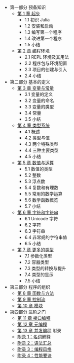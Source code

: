 - 第一部分 预备知识
    - [第 1 章 起步](ch01.md)
        - 1.1 初识 Julia
        - 1.2 安装和启动
        - 1.3 编写第一个程序
        - 1.4 改进第一个程序
        - 1.5 小结
    - [第 2 章 编程环境](ch02.md)
        - 2.1 REPL 环境及其用法
        - 2.2 程序包与环境配置
        - 2.3 项目的创建与引入
        - 2.4 小结
- 第二部分 基本的定义
    - [第 3 章 变量与常量](ch03.md)
        - 3.1 变量的定义
        - 3.2 变量的命名
        - 3.3 变量的类型
        - 3.4 常量
        - 3.5 小结
    - [第 4 章 类型系统](ch04.md)
        - 4.1 概述
        - 4.2 类型与值
        - 4.3 两个特殊类型
        - 4.4 三种主要类型
        - 4.5 小结
    - [第 5 章 数值与运算](ch05.md)
        - 5.1 数值的类型
        - 5.2 整数
        - 5.3 浮点数
        - 5.4 复数和有理数
        - 5.5 常用的数学运算
        - 5.6 数学函数概览
        - 5.7 小结
    - [第 6 章 字符和字符串](#)
        - 6.1 Unicode 字符
        - 6.2 字符
        - 6.3 字符串
        - 6.4 非常规的字符串值
        - 6.5 小结
    - [第 7 章 更多的类型](#)
        - 7.1 参数化类型
        - 7.2 容器类型
        - 7.3 类型的转换与提升
        - 7.4 类型的显示
        - 7.5 小结
- 第三部分 程序的组织
    - [第 8 章 函数与方法](#)
    - [第 9 章 控制流](#)
    - [第 10 章 模块](#)
- 第四部分 进阶之门
    - [第 11 章 接口编程](#)
    - [第 12 章 元编程](#)
    - [第 13 章 并发编程](#)
附录
    - [附录 1：名词解释](#)
    - [附录 2：语法汇总](#)
    - [附录 3：编程风格](#)
    - [附录 4：性能要诀](#)
